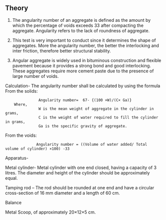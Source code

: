 ## Theory

1. The angularity number of an aggregate is defined as the amount by which the percentage of voids exceeds 33  after compacting the aggregate. Angularity refers to the lack of roundness of aggregate.

2. This test is very important to conduct since it determines the shape of aggregates. More the angularity number, the better the interlocking and inter friction, therefore better structural stability.

3. Angular aggregate is widely used in bituminous construction and flexible pavement because it provides a strong bond and good interlocking. These aggregates require more cement paste due to the presence of large number of voids.

Calculation- The angularity number shall be calculated by using the formula 
From the solids: 
```
               Angularity number=  67- {(100 ×W)/(C× Ga)} 
    Where, 
               W is the mean weight of aggregate in the cylinder in grams,  
               C is the weight of water required to fill the cylinder in grams,  
               Ga is the specific gravity of aggregate.  
```          
From the voids: 
```
              Angularity number = ((Volume of water added/ Total volume of cylinder) ×100) -33
```
              
Apparatus- 

Metal cylinder- Metal cylinder with one end closed, having a capacity of 3 litres. The diameter and height of the cylinder should be approximately equal.  

Tamping rod – The rod should be rounded at one end and have a circular cross-section of 16 mm diameter and a length of 60 cm. 

Balance 

Metal Scoop, of approximately 20×12×5 cm. 

